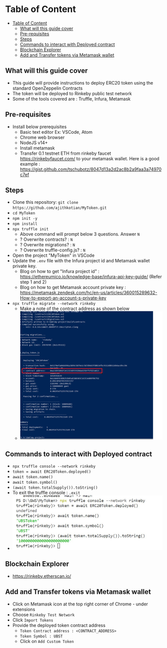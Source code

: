 # Table of Content

- [Table of Content](#table-of-content)
  - [What will this guide cover](#what-will-this-guide-cover)
  - [Pre-requisites](#pre-requisites)
  - [Steps](#steps)
  - [Commands to interact with Deployed contract](#commands-to-interact-with-deployed-contract)
  - [Blockchain Explorer](#blockchain-explorer)
  - [Add and Transfer tokens via Metamask wallet](#add-and-transfer-tokens-via-metamask-wallet)

## What will this guide cover
 - This guide will provide instructions to deploy ERC20 token using the standard OpenZeppelin Contracts
 - The token will be deployed to Rinkeby public test network
 - Some of the tools covered are : Truffle, Infura, Metamask

## Pre-requisites  
- Install below prerequisites 
  - Basic text editor Ex: VSCode, Atom
  - Chrome web browser
  - NodeJS v14+
  - Install metamask
  - Transfer 0.1 testnet ETH from rinkeby faucet https://rinkebyfaucet.com/ to your metamask wallet. Here is a good example : https://gist.github.com/tschubotz/8047d13a2d2ac8b2a9faa3a74970c7ef


## Steps
- Clone this repository: `git clone https://github.com/ajithkotian/MyToken.git`
- `cd MyToken`
- `npm init -y`
- `npm install`
- `npx truffle init`
  - Above command will prompt below 3 questions. Answer `N`
  - ? Overwrite contracts? : `N`
  - ? Overwrite migrations? : `N`
  - ? Overwrite truffle-config.js? : `N`
- Open the project "MyToken" in VSCode
- Update the `.env` file with the Infura project id and Metamask wallet private key.
  - Blog on how to get "Infura project id" : https://ethereumico.io/knowledge-base/infura-api-key-guide/ (Refer step 1 and 2)  
  - Blog on how to get Metamask account private key : https://metamask.zendesk.com/hc/en-us/articles/360015289632-How-to-export-an-account-s-private-key
- `npx truffle migrate --network rinkeby`
    - Make a note of the contract address as shown below 
    - ![contract address](assets/img/Contract_address.png)

## Commands to interact with Deployed contract 
- `npx truffle console --network rinkeby`
- `token = await ERC20Token.deployed()`
- `await token.name()`
- `await token.symbol()`
- `(await token.totalSupply()).toString()`
- To exit the truffle console : `.exit`
- ![truffle console](/assets/img/Interact_truffle_console.jpg)

## Blockchain Explorer 
- https://rinkeby.etherscan.io/

## Add and Transfer tokens via Metamask wallet
- Click on Metamask icon at the top right corner of Chrome - under extensions 
- Choose `Rinkeby Test Network`
- Click `Import Tokens`
- Provide the deployed token contract address 
  - `Token Contract address : <CONTRACT_ADDRESS>`
  - `Token Symbol : UBST`
  - Click on `Add Custom Token`
